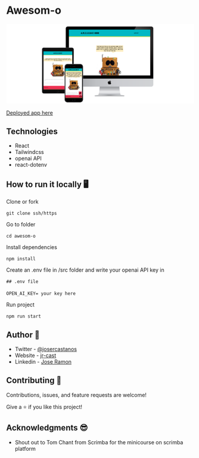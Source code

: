 # Awesom-o

![cover](./src/assets/3-devices-black.png)

[Deployed app here](https://awesom-o.netlify.app/) 

## Technologies

* React
* Tailwindcss
* openai API
* react-dotenv

## How to run it locally 🖥️

Clone or fork
```
git clone ssh/https
```

Go to folder 
```
cd awesom-o
```

Install dependencies
```
npm install
```

Create an .env file in /src folder and write your openai API key in
```
## .env file

OPEN_AI_KEY= your key here

```

Run project
```
npm run start
```

## Author 👤 

* Twitter - [@josercastanos](https://twitter.com/josercastanos)
* Website - [jr-cast](https://jr-cast.dev)
* Linkedin - [Jose Ramon](https://www.linkedin.com/in/josercastanos/)

## Contributing 🤝 

Contributions, issues, and feature requests are welcome!

Give a ⭐ if you like this project!

## Acknowledgments 😎

* Shout out to Tom Chant from Scrimba for the minicourse on scrimba platform
